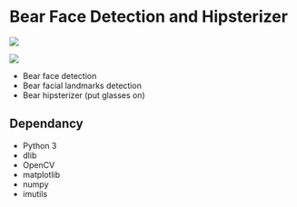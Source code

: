 # Bear Face Detection and Hipsterizer

![](imgs/result.png)

![](imgs/result_hipsters.png)

- Bear face detection 
- Bear facial landmarks detection
- Bear hipsterizer (put glasses on)

## Dependancy

- Python 3
- dlib
- OpenCV
- matplotlib
- numpy
- imutils
